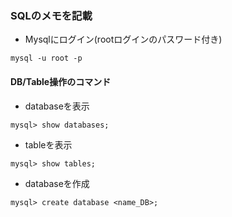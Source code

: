 ### SQLのメモを記載

- Mysqlにログイン(rootログインのパスワード付き)
```
mysql -u root -p
```

#### DB/Table操作のコマンド
- databaseを表示
```
mysql> show databases;
```
- tableを表示
```
mysql> show tables;
```

- databaseを作成
```
mysql> create database <name_DB>;
```
